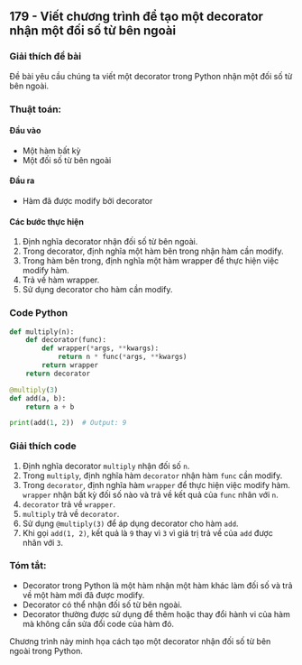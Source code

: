 ## 179 - Viết chương trình để tạo một decorator nhận một đối số từ bên ngoài

### Giải thích đề bài

Đề bài yêu cầu chúng ta viết một decorator trong Python nhận một đối số từ bên ngoài.

### Thuật toán:

#### Đầu vào

- Một hàm bất kỳ
- Một đối số từ bên ngoài

#### Đầu ra

- Hàm đã được modify bởi decorator

#### Các bước thực hiện

1. Định nghĩa decorator nhận đối số từ bên ngoài.
2. Trong decorator, định nghĩa một hàm bên trong nhận hàm cần modify.
3. Trong hàm bên trong, định nghĩa một hàm wrapper để thực hiện việc modify hàm.
4. Trả về hàm wrapper.
5. Sử dụng decorator cho hàm cần modify.

### Code Python

```python
def multiply(n):
    def decorator(func):
        def wrapper(*args, **kwargs):
            return n * func(*args, **kwargs)
        return wrapper
    return decorator

@multiply(3)
def add(a, b):
    return a + b

print(add(1, 2))  # Output: 9
```

### Giải thích code

1. Định nghĩa decorator `multiply` nhận đối số `n`.
2. Trong `multiply`, định nghĩa hàm `decorator` nhận hàm `func` cần modify.
3. Trong `decorator`, định nghĩa hàm `wrapper` để thực hiện việc modify hàm. `wrapper` nhận bất kỳ đối số nào và trả về kết quả của `func` nhân với `n`.
4. `decorator` trả về `wrapper`.
5. `multiply` trả về `decorator`.
6. Sử dụng `@multiply(3)` để áp dụng decorator cho hàm `add`.
7. Khi gọi `add(1, 2)`, kết quả là `9` thay vì `3` vì giá trị trả về của `add` được nhân với `3`.

### Tóm tắt:

- Decorator trong Python là một hàm nhận một hàm khác làm đối số và trả về một hàm mới đã được modify.
- Decorator có thể nhận đối số từ bên ngoài.
- Decorator thường được sử dụng để thêm hoặc thay đổi hành vi của hàm mà không cần sửa đổi code của hàm đó.

Chương trình này minh họa cách tạo một decorator nhận đối số từ bên ngoài trong Python.
